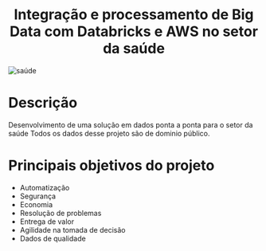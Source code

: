 <h1 align="center">Integração e processamento de Big Data com Databricks e AWS no setor da saúde</h1>


![saúde](https://img.freepik.com/fotos-gratis/banner-medico-com-medico-trabalhando-no-laptop_23-2149611211.jpg?w=1380&t=st=1701634402~exp=1701635002~hmac=266b58f9e8caa731f7627e00babf36446af67e1280390fee6e1d890e8e6cde39)

# Descrição

Desenvolvimento de uma solução em dados ponta a ponta para o setor da saúde
Todos os dados desse projeto são de dominio público.


# Principais objetivos do projeto

- Automatização
- Segurança
- Economia
- Resolução de problemas
- Entrega de valor
- Agilidade na tomada de decisão
- Dados de qualidade
